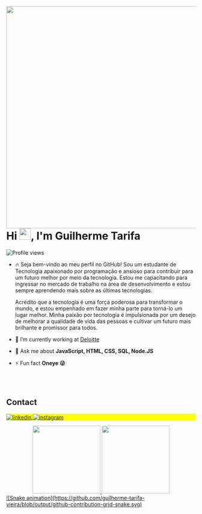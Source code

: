 <img align="right" height="590em" src="https://raw.githubusercontent.com/gist/Guilherme-Tarifa-Vieira/040a3532bedd93ee4e17b2cfec84aead/raw/f8532394703a54c0a32d9eafbce2479aeeea60fe/git-card.svg"/>
<h1 align="left">Hi <img src="https://raw.githubusercontent.com/kaueMarques/kaueMarques/master/hi.gif" height="30px">, I'm Guilherme Tarifa</h1>
<p align="left"> <img src="https://komarev.com/ghpvc/?username=guilherme-tarifa-vieira&color=yellow" alt="Profile views" /> </p>

- 🔥 Seja bem-vindo ao meu perfil no GitHub! Sou um estudante de Tecnologia apaixonado por programação e ansioso para contribuir para um futuro melhor por meio da tecnologia. Estou me capacitando para ingressar no mercado de trabalho na área de desenvolvimento e estou sempre aprendendo mais sobre as últimas tecnologias.

     Acredito que a tecnologia é uma força poderosa para transformar o mundo, e estou empenhado em fazer minha parte para torná-lo um lugar melhor. Minha paixão por         tecnologia é impulsionada por um desejo de melhorar a qualidade de vida das pessoas e cultivar um futuro mais brilhante e promissor para todos. 

- 🔭 I’m currently working at [Deloitte]([https://github.com/Rocketseat](https://www2.deloitte.com/br/pt.html))


- 💬 Ask me about **JavaScript, HTML, CSS, SQL, Node.JS**

- ⚡ Fun fact **Oneye 😜**


<!--

<br><br>

## 🛠 &nbsp;Tech Stack

![JavaScript](https://img.shields.io/badge/-JavaScript-05122A?style=flat&logo=javascript)&nbsp;
![Node.js](https://img.shields.io/badge/-Node.js-05122A?style=flat&logo=node.js)&nbsp;
![HTML](https://img.shields.io/badge/-HTML-05122A?style=flat&logo=HTML5)&nbsp;
![CSS](https://img.shields.io/badge/-CSS-05122A?style=flat&logo=CSS3&logoColor=1572B6)&nbsp;
![React](https://img.shields.io/badge/-React-05122A?style=flat&logo=react)&nbsp;
![Git](https://img.shields.io/badge/-Git-05122A?style=flat&logo=git)&nbsp;
![GitHub](https://img.shields.io/badge/-GitHub-05122A?style=flat&logo=github)&nbsp;
![Markdown](https://img.shields.io/badge/-Markdown-05122A?style=flat&logo=markdown)&nbsp;
![Visual Studio Code](https://img.shields.io/badge/-Visual%20Studio%20Code-05122A?style=flat&logo=visual-studio-code&logoColor=007ACC)&nbsp;
![PostgreSQL](https://img.shields.io/badge/-PostgreSQL-05122A?style=flat&logo=postgresql)&nbsp;
![SQLite](https://img.shields.io/badge/-SQLite-05122A?style=flat&logo=sqlite)&nbsp;

<br><br>

## ⚙️ &nbsp;GitHub Analytics

<p align="left">
<img width="530em" src="https://github-readme-stats.vercel.app/api?username=maykbrito&show_icons=true&theme=vision-friendly-dark" alt="maykbrito's stats"/>
<img width="530em" src="https://github-readme-stats.vercel.app/api/top-langs/?username=maykbrito&layout=compact&theme=vision-friendly-dark" alt="maykbrito's most languages"/>
</p>
-->

<br><br>

## Contact

<p align="left" style="background:yellow">
<a href="https://www.linkedin.com/in/guilherme-tarifa-342bba244/" target="_blank">
  <img align="center" src="https://img.shields.io/badge/-tarifa-05122A?style=flat&logo=linkedin" alt="linkedin"/>
</a>
<a href="https://instagram.com/bygking" target="_blank">
 <img align="center" src="https://img.shields.io/badge/-tarifa-05122A?style=flat&logo=instagram" alt="instagram"/>
</a>

</p>

<div align="center">
  <a href="https://github.com/Master-Lukaa">
  <img height="180em" src="https://github-readme-stats.vercel.app/api?username=guilherme-tarifa-vieira&show_icons=true&theme=dracula&&count_private=true"/>
  <img height="180em" src="https://github-readme-stats.vercel.app/api/top-langs/?username=guilherme-tarifa-vieira&layout=compact&langs_count=7&theme=dracula"/>
</div>
![Snake animation](https://github.com/guilherme-tarifa-vieira/blob/output/github-contribution-grid-snake.svg)

